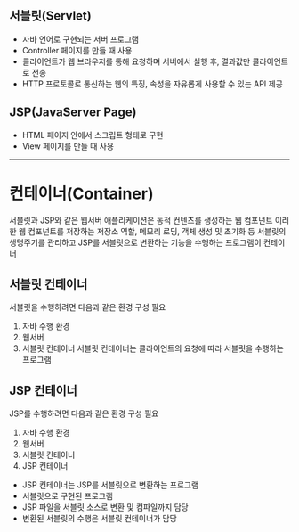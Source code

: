  ## 서블릿(Servlet)
- 자바 언어로 구현되는 서버 프로그램
- Controller 페이지를 만들 때 사용
- 클라이언트가 웹 브라우저를 통해 요청하며 서버에서 실행 후, 결과값만 클라이언트로 전송
- HTTP 프로토콜로 통신하는 웹의 특징, 속성을 자유롭게 사용할 수 있는 API 제공

## JSP(JavaServer Page)
- HTML 페이지 안에서 스크립트 형태로 구현
- View 페이지를 만들 때 사용

---

# 컨테이너(Container)
서블릿과 JSP와 같은 웹서버 애플리케이션은 동적 컨텐츠를 생성하는 웹 컴포넌트
이러한 웹 컴포넌트를 저장하는 저장소 역할, 메모리 로딩, 객체 생성 및 초기화 등 서블릿의 생명주기를 관리하고  JSP를 서블릿으로 변환하는 기능을 수행하는 프로그램이 컨테이너

## 서블릿 컨테이너
서블릿을 수행하려면 다음과 같은 환경 구성 필요
1. 자바 수행 환경
2. 웹서버
3. 서블릿 컨테이너
서블릿 컨테이너는 클라이언트의 요청에 따라 서블릿을 수행하는 프로그램

## JSP 컨테이너
JSP를 수행하려면 다음과 같은 환경 구성 필요
1. 자바 수행 환경
2. 웹서버
3. 서블릿 컨테이너
4. JSP 컨테이너

- JSP 컨테이너는 JSP를 서블릿으로 변환하는 프로그램
- 서블릿으로 구현된 프로그램
- JSP 파일을 서블릿 소스로 변환 및 컴파일까지 담당
- 변환된 서블릿의 수행은 서블릿 컨테이너가 담당